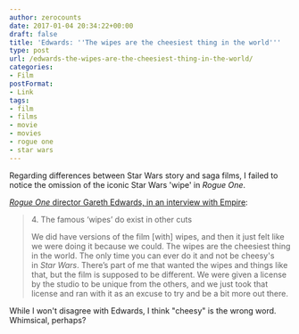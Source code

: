 ```yaml
---
author: zerocounts
date: 2017-01-04 20:34:22+00:00
draft: false
title: 'Edwards: ''The wipes are the cheesiest thing in the world'''
type: post
url: /edwards-the-wipes-are-the-cheesiest-thing-in-the-world/
categories:
- Film
postFormat:
- Link
tags:
- film
- films
- movie
- movies
- rogue one
- star wars
---
```


Regarding differences between Star Wars story and saga films, I failed to notice the omission of the iconic Star Wars 'wipe' in _Rogue One_.

[_Rogue One_ director Gareth Edwards, in an interview with Empire](http://www.empireonline.com/movies/features/rogue-one-13-revelations-director-gareth-edwards/):


<blockquote>4. The famous ‘wipes’ do exist in other cuts

We did have versions of the film [with] wipes, and then it just felt like we were doing it because we could. The wipes are the cheesiest thing in the world. The only time you can ever do it and not be cheesy's in _Star Wars_. There’s part of me that wanted the wipes and things like that, but the film is supposed to be different. We were given a license by the studio to be unique from the others, and we just took that license and ran with it as an excuse to try and be a bit more out there.</blockquote>


While I won't disagree with Edwards, I think "cheesy" is the wrong word. Whimsical, perhaps?
